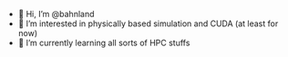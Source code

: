- 👋 Hi, I’m @bahnland
- 👀 I’m interested in physically based simulation and CUDA (at least for now)
- 🌱 I’m currently learning all sorts of HPC stuffs

<!---
bahnland/bahnland is a ✨ special ✨ repository because its `README.md` (this file) appears on your GitHub profile.
You can click the Preview link to take a look at your changes.
- 💞️ I’m looking to collaborate on travel plans
- 📫 How to reach me ...
--->
